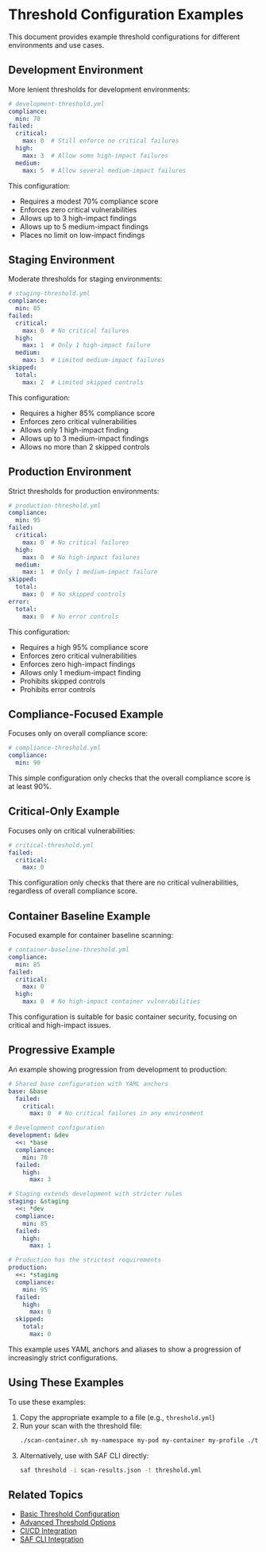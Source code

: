 # Threshold Configuration Examples

This document provides example threshold configurations for different environments and use cases.

## Development Environment

More lenient thresholds for development environments:

```yaml
# development-threshold.yml
compliance:
  min: 70
failed:
  critical:
    max: 0  # Still enforce no critical failures
  high:
    max: 3  # Allow some high-impact failures
  medium:
    max: 5  # Allow several medium-impact failures
```

This configuration:
- Requires a modest 70% compliance score
- Enforces zero critical vulnerabilities
- Allows up to 3 high-impact findings
- Allows up to 5 medium-impact findings
- Places no limit on low-impact findings

## Staging Environment

Moderate thresholds for staging environments:

```yaml
# staging-threshold.yml
compliance:
  min: 85
failed:
  critical:
    max: 0  # No critical failures
  high:
    max: 1  # Only 1 high-impact failure
  medium:
    max: 3  # Limited medium-impact failures
skipped:
  total:
    max: 2  # Limited skipped controls
```

This configuration:
- Requires a higher 85% compliance score
- Enforces zero critical vulnerabilities
- Allows only 1 high-impact finding
- Allows up to 3 medium-impact findings
- Allows no more than 2 skipped controls

## Production Environment

Strict thresholds for production environments:

```yaml
# production-threshold.yml
compliance:
  min: 95
failed:
  critical:
    max: 0  # No critical failures
  high:
    max: 0  # No high-impact failures
  medium:
    max: 1  # Only 1 medium-impact failure
skipped:
  total:
    max: 0  # No skipped controls
error:
  total:
    max: 0  # No error controls
```

This configuration:
- Requires a high 95% compliance score
- Enforces zero critical vulnerabilities
- Enforces zero high-impact findings
- Allows only 1 medium-impact finding
- Prohibits skipped controls
- Prohibits error controls

## Compliance-Focused Example

Focuses only on overall compliance score:

```yaml
# compliance-threshold.yml
compliance:
  min: 90
```

This simple configuration only checks that the overall compliance score is at least 90%.

## Critical-Only Example

Focuses only on critical vulnerabilities:

```yaml
# critical-threshold.yml
failed:
  critical:
    max: 0
```

This configuration only checks that there are no critical vulnerabilities, regardless of overall compliance score.

## Container Baseline Example

Focused example for container baseline scanning:

```yaml
# container-baseline-threshold.yml
compliance:
  min: 85
failed:
  critical:
    max: 0
  high:
    max: 0  # No high-impact container vulnerabilities
```

This configuration is suitable for basic container security, focusing on critical and high-impact issues.

## Progressive Example

An example showing progression from development to production:

```yaml
# Shared base configuration with YAML anchors
base: &base
  failed:
    critical:
      max: 0  # No critical failures in any environment

# Development configuration
development: &dev
  <<: *base
  compliance:
    min: 70
  failed:
    high:
      max: 3

# Staging extends development with stricter rules
staging: &staging
  <<: *dev
  compliance:
    min: 85
  failed:
    high:
      max: 1

# Production has the strictest requirements
production:
  <<: *staging
  compliance:
    min: 95
  failed:
    high:
      max: 0
  skipped:
    total:
      max: 0
```

This example uses YAML anchors and aliases to show a progression of increasingly strict configurations.

## Using These Examples

To use these examples:

1. Copy the appropriate example to a file (e.g., `threshold.yml`)
2. Run your scan with the threshold file:
   ```bash
   ./scan-container.sh my-namespace my-pod my-container my-profile ./threshold.yml
   ```
3. Alternatively, use with SAF CLI directly:
   ```bash
   saf threshold -i scan-results.json -t threshold.yml
   ```

## Related Topics

- [Basic Threshold Configuration](basic.md)
- [Advanced Threshold Options](advanced.md)
- [CI/CD Integration](cicd.md)
- [SAF CLI Integration](../integration/saf-cli.md)